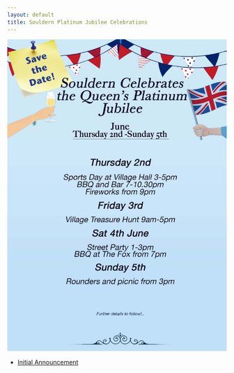 ```yaml
---
layout: default
title: Souldern Platinum Jubilee Celebrations
---
```


![poster](/home/announcements/jubilee-2022-poster.jpg)




 * [Initial Announcement](/home/announcements/jubilee-2022)
